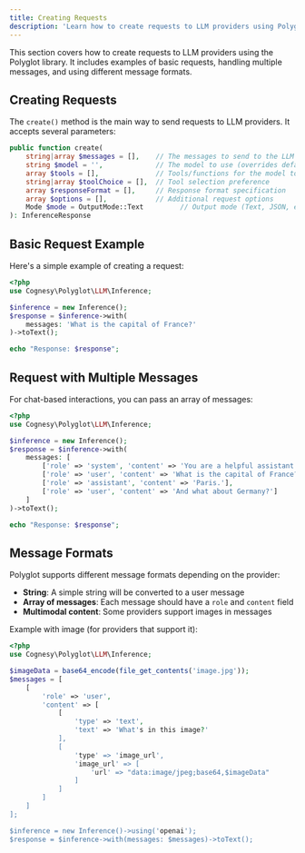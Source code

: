 ```yaml
---
title: Creating Requests
description: 'Learn how to create requests to LLM providers using Polyglot.'
---
```


This section covers how to create requests to LLM providers using the Polyglot library. It includes examples of basic requests, handling multiple messages, and using different message formats.


## Creating Requests

The `create()` method is the main way to send requests to LLM providers. It accepts several parameters:

```php
public function create(
    string|array $messages = [],    // The messages to send to the LLM
    string $model = '',             // The model to use (overrides default)
    array $tools = [],              // Tools/functions for the model to use
    string|array $toolChoice = [],  // Tool selection preference
    array $responseFormat = [],     // Response format specification
    array $options = [],            // Additional request options
    Mode $mode = OutputMode::Text         // Output mode (Text, JSON, etc.)
): InferenceResponse
```



## Basic Request Example

Here's a simple example of creating a request:

```php
<?php
use Cognesy\Polyglot\LLM\Inference;

$inference = new Inference();
$response = $inference->with(
    messages: 'What is the capital of France?'
)->toText();

echo "Response: $response";
```


## Request with Multiple Messages

For chat-based interactions, you can pass an array of messages:

```php
<?php
use Cognesy\Polyglot\LLM\Inference;

$inference = new Inference();
$response = $inference->with(
    messages: [
        ['role' => 'system', 'content' => 'You are a helpful assistant who provides concise answers.'],
        ['role' => 'user', 'content' => 'What is the capital of France?'],
        ['role' => 'assistant', 'content' => 'Paris.'],
        ['role' => 'user', 'content' => 'And what about Germany?']
    ]
)->toText();

echo "Response: $response";
```


## Message Formats

Polyglot supports different message formats depending on the provider:

- **String**: A simple string will be converted to a user message
- **Array of messages**: Each message should have a `role` and `content` field
- **Multimodal content**: Some providers support images in messages

Example with image (for providers that support it):

```php
<?php
use Cognesy\Polyglot\LLM\Inference;

$imageData = base64_encode(file_get_contents('image.jpg'));
$messages = [
    [
        'role' => 'user',
        'content' => [
            [
                'type' => 'text',
                'text' => 'What's in this image?'
            ],
            [
                'type' => 'image_url',
                'image_url' => [
                    'url' => "data:image/jpeg;base64,$imageData"
                ]
            ]
        ]
    ]
];

$inference = new Inference()->using('openai');
$response = $inference->with(messages: $messages)->toText();
```
